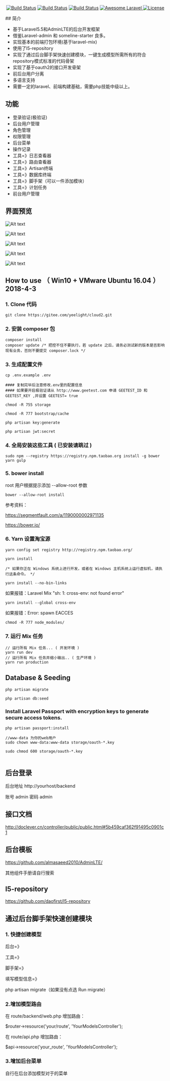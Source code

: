 <p align="center">
<a href="https://scrutinizer-ci.com/g/Yeelight/cloud2/"><img src="https://scrutinizer-ci.com/g/Yeelight/cloud2/badges/quality-score.png?b=master" alt="Build Status"></a>
<a href="https://scrutinizer-ci.com/g/Yeelight/cloud2/"><img src="https://scrutinizer-ci.com/g/Yeelight/cloud2/badges/build.png?b=master" alt="Build Status"></a>
<a href="https://scrutinizer-ci.com/g/Yeelight/cloud2/"><img src="https://scrutinizer-ci.com/g/Yeelight/cloud2/badges/code-intelligence.svg?b=master" alt="Build Status"></a>
<a href="https://github.com/Yeelight/cloud2">
        <img src="https://camo.githubusercontent.com/7f67d6c3ab2cbd5ec0f076984330cc662ab76458/68747470733a2f2f696d672e736869656c64732e696f2f62616467652f417765736f6d652d4c61726176656c2d627269676874677265656e2e7376673f7374796c653d666c61742d737175617265" alt="Awesome Laravel" data-canonical-src="https://img.shields.io/badge/Awesome-Laravel-brightgreen.svg?style=flat-square" style="max-width:100%;">
    </a>
<a href="https://github.com/Yeelight/cloud2"><img src="https://poser.pugx.org/yeelight/miot-api/license.svg" alt="License"></a>
</p>
## 简介

* 基于Laravel5.5和AdminLTE的后台开发框架
* 借鉴Laravel-admin 和 someline-starter 良多。
* 实现基本的前端打包环境(基于laravel-mix)
* 使用了l5-repository
* 实现了通过后台脚手架快速创建模块，一键生成模型所需所有的符合repository模式标准的代码骨架
* 实现了基于oauth2的接口开发骨架
* 前后台用户分离
* 多语言支持
* 需要一定的laravel、前端构建基础，需要php技能中级以上。

## 功能

* 登录验证(极验证)
* 后台用户管理
* 角色管理
* 权限管理
* 后台菜单
* 操作记录
* 工具=》日志查看器
* 工具=》路由查看器
* 工具=》Artisan终端
* 工具=》数据库终端
* 工具=》脚手架（可以一件添加模块）
* 工具=》计划任务
* 前台用户管理

## 界面预览
![Alt text](https://raw.githubusercontent.com/Yeelight/cloud2/master/public/screenshot/1.png)

![Alt text](https://raw.githubusercontent.com/Yeelight/cloud2/master/public/screenshot/2.png)

![Alt text](https://raw.githubusercontent.com/Yeelight/cloud2/master/public/screenshot/3.png)

![Alt text](https://raw.githubusercontent.com/Yeelight/cloud2/master/public/screenshot/4.png)

![Alt text](https://raw.githubusercontent.com/Yeelight/cloud2/master/public/screenshot/5.png)

How to use （ Win10 + VMware Ubuntu 16.04 ） 2018-4-3
------

### 1. Clone 代码
```
git clone https://gitee.com/yeelight/cloud2.git
```

### 2. 安装 composer 包
```
composer install
composer update /* 把控不住不要执行，若 update 之后，请务必测试新的版本是否影响现有业务，否则不要提交 composer.lock */
```

### 3. 生成配置文件
```
cp .env.example .env

#### 复制完毕后注意修改.env里的配置信息
#### 如果要开启极验证请从 http://www.geetest.com 申请 GEETEST_ID 和 GEETEST_KEY ,并设置 GEETEST= true

chmod -R 755 storage

chmod -R 777 bootstrap/cache

php artisan key:generate

php artisan jwt:secret

```

### 4. 全局安装这些工具 ( 已安装请跳过 )
```
sudo npm --registry https://registry.npm.taobao.org install -g bower yarn gulp
```

### 5. bower install
root 用户根据提示添加 --allow-root 参数
```
bower --allow-root install
```
参考资料：

https://segmentfault.com/a/1190000002971135

https://bower.io/

### 6. Yarn 设置淘宝源

```
yarn config set registry http://registry.npm.taobao.org/

yarn install

/* 如果你正在 Windows 系统上进行开发，或者在 Windows 主机系统上运行虚拟机，请执行这条命令。 */

yarn install --no-bin-links
```


如果报错：Laravel Mix "sh: 1: cross-env: not found error"
```
yarn install --global cross-env
```

如果报错：Error: spawn EACCES
```
chmod -R 777 node_modules/
```


### 7. 运行 Mix 任务

```
// 运行所有 Mix 任务... ( 开发环境 )
yarn run dev
// 运行所有 Mix 任务并缩小输出.. ( 生产环境 )
yarn run production
```

## Database & Seeding
~~~
php artisan migrate

php artisan db:seed
~~~
### Install Laravel Passport with encryption keys to generate secure access tokens.
~~~
php artisan passport:install

//www-data 为你的web用户
sudo chown www-data:www-data storage/oauth-*.key 

sudo chmod 600 storage/oauth-*.key


~~~

## 后台登录

后台地址 http://yourhost/backend

账号 admin 密码 admin

## 接口文档

http://doclever.cn/controller/public/public.html#5b459caf362f91495c0901c1

## 后台模板

https://github.com/almasaeed2010/AdminLTE/

其他组件手册请自行搜索

## l5-repository

https://github.com/daofirst/l5-repository

## 通过后台脚手架快速创建模块

### 1. 快捷创建模型

后台=》

工具=》

脚手架=》

填写模型信息=》

php artisan migrate（如果没有点选 Run migrate）

### 2.增加模型路由

在 route/backend/web.php 增加路由：

$router->resource('your/route', 'YourModelsController');

在 route/api.php 增加路由：

$api->resource('your_route', 'YourModelsController');

### 3.增加后台菜单

自行在后台添加模型对于的菜单